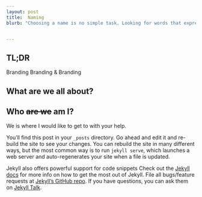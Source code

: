 ```yaml
---
layout: post
title:  Naming
blurb: "Choosing a name is no simple task. Looking for words that express your company's vision requires due diligence and solid principles."


---
```


## TL;DR
Branding Branding & Branding

## What are we all about?

## Who ~~are we~~ am I?

We is where I would like to get to with your help.

You’ll find this post in your `_posts` directory. Go ahead and edit it and re-build the site to see your changes. You can rebuild the site in many different ways, but the most common way is to run `jekyll serve`, which launches a web server and auto-regenerates your site when a file is updated.

Jekyll also offers powerful support for code snippets
Check out the [Jekyll docs][jekyll-docs] for more info on how to get the most out of Jekyll. File all bugs/feature requests at [Jekyll’s GitHub repo][jekyll-gh]. If you have questions, you can ask them on [Jekyll Talk][jekyll-talk].

[jekyll-docs]: http://jekyllrb.com/docs/home
[jekyll-gh]:   https://github.com/jekyll/jekyll
[jekyll-talk]: https://talk.jekyllrb.com/
